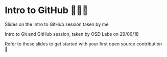 # Intro to GitHub 👩‍💻🚀
Slides on the Intro to GitHub session taken by me

Intro to Git and GitHub session, taken by OSD Labs on 29/09/18

Refer to these slides to get started with your first open source contribution 🚀
